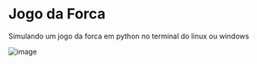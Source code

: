 # Jogo da Forca
Simulando um jogo da forca em python no terminal do linux ou windows

![image](https://github.com/user-attachments/assets/93c03dfd-5b39-4194-a510-e32b8ff5c87a)


